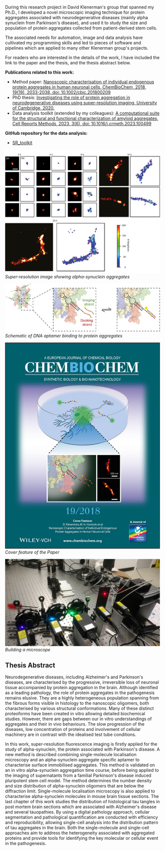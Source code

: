 During this research project in David Klenerman's group that spanned my Ph.D., I developed a novel microscopic imaging technique for protein aggregates associated with neurodegenerative diseases (mainly alpha synuclein from Parkinson's disease), and used it to study the size and population of protein aggregates collected from patient-derived stem cells.

The associated needs for automation, image and data analysis have cultivated my programming skills and led to pieces of software and pipelines which are applied to many other Klenerman group's projects.

For readers who are interested in the details of the work, I have included the link to the paper and the thesis, and the thesis abstract below.


**Publications related to this work:**
- Method paper: [Nanoscopic characterisation of individual endogenous protein aggregates in human neuronal cells, ChemBioChem, 2018, 19(19), 2033-2038, doi: 10.1002/cbic.201800209](https://chemistry-europe.onlinelibrary.wiley.com/doi/full/10.1002/cbic.201800209)
- PhD thesis: [Investigating the role of protein aggregation in neurodegenerative diseases using super-resolution imaging, University of Cambridge, 2020.](https://www.repository.cam.ac.uk/items/3bf37291-7a91-40e5-9162-8c382c75c371)
- Data analysis toolkit (extended by my colleagues): [A computational suite for the structural and functional characterization of amyloid aggregates, Cell Reports Methods, 2023, 3(6), doi: 10.1016/j.crmeth.2023.100499](https://www.cell.com/cell-reports-methods/fulltext/S2667-2375(23)00128-5)


**GitHub repository for the data analysis:**
- [SR_toolkit](https://github.com/Eric-Kobayashi/SR_toolkit)


![Super-Resolution Image](assets/img/aptamer-microscopy.jpg)
*Super-resolution image showing alpha-synuclein aggregates*

![DNA Aptamer Structure](assets/img/aptamer-structure.jpg)
*Schematic of DNA aptamer binding to protein aggregates*

![Cover Feature](assets/img/aptamer-cover.jpg)
*Cover feature of the Paper*

![Building a microscope](assets/img/aptamer-microscope.jpeg)
*Building a microscope*

## Thesis Abstract
Neurodegenerative diseases, including Alzheimer's and Parkinson's diseases, are characterised by the progressive, irreversible loss of neuronal tissue accompanied by protein aggregation in the brain. Although identified as a leading pathology, the role of protein aggregates in the pathogenesis remains elusive. They are a highly heterogeneous population spanning from the fibrous forms visible in histology to the nanoscopic oligomers, both characterised by various structural conformations. Many of these distinct proteoforms have been created in vitro allowing detailed biochemical studies. However, there are gaps between our in vitro understandings of aggregates and their in vivo behaviours. The slow progression of the diseases, low concentration of proteins and involvement of cellular machinery are in contrast with the idealised test tube conditions.

In this work, super-resolution fluorescence imaging is firstly applied for the study of alpha-synuclein, the protein associated with Parkinson's disease. A new method is described combining single-molecule localisation microscopy and an alpha-synuclein aggregate specific aptamer to characterise surface immobilised aggregates. This method is validated on an in vitro alpha-synuclein aggregation time course, before being applied to the imaging of supernatants from a familial Parkinson's disease induced pluripotent stem cell model. The method determines the number density and size distribution of alpha-synuclein oligomers that are below the diffraction limit. Single-molecule localisation microscopy is also applied to characterise alpha-synuclein molecules in mouse brain tissue sections. The last chapter of this work studies the distribution of histological tau tangles in post mortem brain sections which are associated with Alzheimer's disease and several tauopathies. By using a digital pathology approach, cellular segmentation and pathological quantification are conducted with efficiency and reproducibility, allowing single-cell analysis into the distribution pattern of tau aggregates in the brain. Both the single-molecule and single-cell approaches aim to address the heterogeneity associated with aggregated proteins and provide tools for identifying the key molecular or cellular event in the pathogenesis.